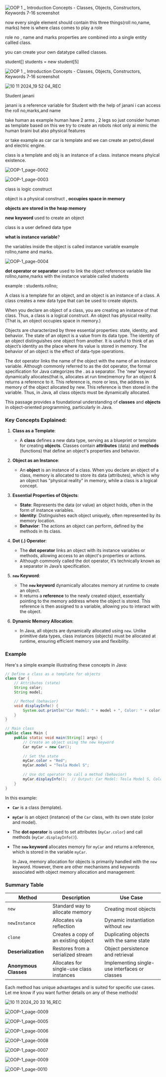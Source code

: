 
![OOP 1 _ Introduction   Concepts - Classes, Objects, Constructors, Keywords 7-16 screenshot](https://github.com/user-attachments/assets/f93a8a10-bb9c-46af-806f-1f5b72f1b32b)

now every single element should contain this three things(roll no,name, marks) here is where class comes to play a role

role no , name and marks properties are combined into a single entity callled class.

you can create your own datatype callled  classes. 

student[] students = new student[5]

![OOP 1 _ Introduction   Concepts - Classes, Objects, Constructors, Keywords 7-16 screenshot](https://github.com/user-attachments/assets/7d631eaa-70f6-4fc7-a680-479dbd3f19ff)

![10 11 2024_19 52 04_REC](https://github.com/user-attachments/assets/f9a49969-569d-4e24-aea9-bd2149227282)

Student janani 

janani is a reference variable for Student
with the help of janani i can access the roll no,marks,and name

take human as example human have 2 arms , 2 legs so just consider human as template based on this we try to create an robots nkot only ai mimic the human braini but also physical features

or take example as car car is template and we can create an petrol,diesel and electric engine.

class is a template and obj is an instance of a class. instance means phyical existence.



![OOP-1_page-0002](https://github.com/user-attachments/assets/5ef9722c-9e73-4dc8-b122-919622e8a48d)


![OOP-1_page-0003](https://github.com/user-attachments/assets/2b55ce6b-ef4c-4051-b6b5-7e008020d6e7)

class is logic construct

object is a physical construct , **occupies space in memory**

**objects are stored in the heap memory**


**new keyword** used to create an object

class is a user defined data type

 **what is instance variable**?

 the variables inside the object is called instance variable example rollno,name and marks.

![OOP-1_page-0004](https://github.com/user-attachments/assets/550a5233-5c84-4ac7-9743-92045e25d08b)

**dot operator or separator**  used to link the object reference variable like rollno,name,marks with the instance variable called students

example : students.rollno;

A class is a template for an object, and an object is an instance of a class.
A class creates a new data type that can be used to create objects.

When you declare an object of a class, you are creating an instance of that class.
Thus, a class is a logical construct. An object has physical reality. (That is, an object occupies space in memory.)

Objects are characterized by three essential properties: state, identity, and behavior.
The state of an object is a value from its data type. The identity of an object distinguishes one object from another.
It is useful to think of an object’s identity as the place where its value is stored in memory.
The behavior of an object is the effect of data-type operations.

The dot operator links the name of the object with the name of an instance variable.
Although commonly referred to as the dot operator, the formal specification for Java categorizes the . as a separator.
The 'new' keyword dynamically allocates(that is, allocates at run time)memory for an object & returns a reference to it.
This reference is, more or less, the address in memory of the object allocated by new.
This reference is then stored in the variable.
Thus, in Java, all class objects must be dynamically allocated.



This passage provides a foundational understanding of **classes** and **objects** in object-oriented programming, particularly in Java.

### Key Concepts Explained:

1. **Class as a Template**:
   - A **class** defines a new data type, serving as a blueprint or template for creating **objects**. Classes contain **attributes** (data) and **methods** (functions) that define an object's properties and behavior.

2. **Object as an Instance**:
   - An **object** is an instance of a class. When you declare an object of a class, memory is allocated to store its data (attributes), which is why an object has "physical reality" in memory, while a class is a logical concept.

3. **Essential Properties of Objects**:
   - **State**: Represents the data (or value) an object holds, often in the form of instance variables.
   - **Identity**: Distinguishes each object uniquely, often represented by its memory location.
   - **Behavior**: The actions an object can perform, defined by the methods in its class.

4. **Dot (.) Operator**:
   - The **dot operator** links an object with its instance variables or methods, allowing access to an object's properties or actions.
   - Although commonly called the dot operator, it’s technically known as a separator in Java’s specification.

5. **`new` Keyword**:
   - The **`new` keyword** dynamically allocates memory at runtime to create an object.
   - It returns a **reference** to the newly created object, essentially pointing to the memory address where the object is stored. This reference is then assigned to a variable, allowing you to interact with the object.

6. **Dynamic Memory Allocation**:
   - In Java, all objects are dynamically allocated using `new`. Unlike primitive data types, class instances (objects) must be allocated at runtime, ensuring efficient memory use and flexibility.

   

### Example

Here's a simple example illustrating these concepts in Java:

```java
// Define a class as a template for objects
class Car {
    // Attributes (state)
    String color;
    String model;

    // Method (behavior)
    void displayInfo() {
        System.out.println("Car Model: " + model + ", Color: " + color);
    }
}

// Main class
public class Main {
    public static void main(String[] args) {
        // Create an object using the new keyword
        Car myCar = new Car();
        
        // Set the state
        myCar.color = "Red";
        myCar.model = "Tesla Model S";
        
        // Use dot operator to call a method (behavior)
        myCar.displayInfo();  // Output: Car Model: Tesla Model S, Color: Red
    }
}
```

In this example:
- **`Car`** is a class (template).
- **`myCar`** is an object (instance) of the `Car` class, with its own state (color and model).
- The **dot operator** is used to set attributes (`myCar.color`) and call methods (`myCar.displayInfo()`).
- The **`new` keyword** allocates memory for `myCar` and returns a reference, which is stored in the variable `myCar`.

  In Java, memory allocation for objects is primarily handled with the `new` keyword. However, there are other mechanisms and keywords associated with object memory allocation and management:



### Summary Table

| Method                  | Description                                      | Use Case                                    |
|-------------------------|--------------------------------------------------|---------------------------------------------|
| `new`                   | Standard way to allocate memory                  | Creating most objects                       |
| `newInstance`           | Allocates via reflection                         | Dynamic instantiation without `new`         |
| `clone`                 | Creates a copy of an existing object             | Duplicating objects with the same state     |
| **Deserialization**     | Restores from a serialized stream                | Object persistence and retrieval            |
| **Anonymous Classes**   | Allocates for single-use class instances         | Implementing single-use interfaces or classes |

Each method has unique advantages and is suited for specific use cases. Let me know if you want further details on any of these methods!

![10 11 2024_20 33 16_REC](https://github.com/user-attachments/assets/b84d7033-d02e-4738-8585-a470abf04e17)


![OOP-1_page-0009](https://github.com/user-attachments/assets/1d3ed43b-7eb6-47c7-9405-b439fdcbb219)








![OOP-1_page-0005](https://github.com/user-attachments/assets/7dee2e46-cb69-466e-9602-7382425f9285)

![OOP-1_page-0006](https://github.com/user-attachments/assets/485793d3-335a-4709-96ba-6ecc1b5d9f14)

![OOP-1_page-0008](https://github.com/user-attachments/assets/43d0db55-0d7f-4f38-8bb9-a69bab2847de)

![OOP-1_page-0007](https://github.com/user-attachments/assets/85757f53-c95b-40fe-96f9-21d1a77c3e1c)

![OOP-1_page-0009](https://github.com/user-attachments/assets/832d7592-bc4f-4748-a50b-2dae1b309397)

![OOP-1_page-0010](https://github.com/user-attachments/assets/e7a32134-62d9-4d69-8a2b-8a04f4cafa57)




